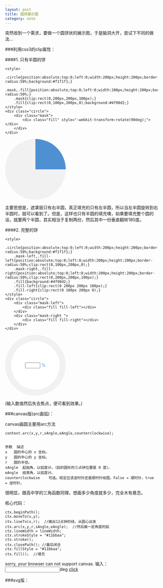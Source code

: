 ```yaml
---
layout: post
title: 圆饼展示图
category: note
---
```

突然收到一个需求，要做一个圆饼状的展示图，于是脑洞大开，尝试下不同的做法...





###利用css3的clip属性：


####1. 只有半圆的饼

    <style>
	    .circle{position:absolute;top:0;left:0;width:200px;height:200px;border-radius:50%;background:#f1f1f1;}
	    .mask,.fill{position:absolute;top:0;left:0;width:200px;height:200px;border-radius:50%;}
	    .mask{clip:rect(0,200px,200px,100px);}
	    .fill{clip:rect(0,100px,200px,0);background:#4f90d2;}
	</style>
    <div class="circle">
		<div class="mask">
			<div class="fill" style="-webkit-transform:rotate(90deg);"></div>
		</div>
	</div>


<style type="text/css">
	*{margin:0;padding:0;}
	.circle-wrap{position:relative;top:0;left:0;width:200px;height:200px;margin-bottom:15px;}
	.circle-1{position:absolute;top:0;left:0;width:200px;height:200px;border-radius:50%;background:#f1f1f1;}
	.mask-1,.fill-1{position:absolute;top:0;left:0;width:200px;height:200px;border-radius:50%;}
	.mask-1{clip:rect(0,200px,200px,100px);}
	.fill-1{clip:rect(0,100px,200px,0);background:#4f90d2;-webkit-transform:rotate(90deg);-ms-transform:rotate(90deg);-o-transform:rotate(90deg);transform:rotate(90deg);}
</style>
<div class="circle-wrap">
	<div class="circle-1">
		<div class="mask-1">
			<div class="fill-1">
			</div>
		</div>
	</div>
</div>


主要思想是，遮罩层只有右半圆，真正填充的只有左半圆，所以当左半圆旋转到右半圆时，就可以看到了。但是，这样也只有半圆的填充噢，如果要填充整个圆的话，就要两个半圆，其实相当于复制两份，然后其中一份垂直翻转180度。


####2. 完整的饼

    <style>
	    .circle{position:absolute;top:0;left:0;width:200px;height:200px;border-radius:50%;background:#f1f1f1;}
	    .mask-left,.fill-left{position:absolute;top:0;left:0;width:200px;height:200px;border-radius:50%;clip:rect(0,100px,200px,0);}
	    .mask-right,.fill-right{position:absolute;top:0;left:0;width:200px;height:200px;border-radius:50%;clip:rect(0,200px,200px,100px);}
	    .fill{background:#4f90d2;}
	    .fill-left{clip:rect(0 200px 200px 100px);}
	    .fill-right{clip:rect(0 100px 200px 0);}
	</style>
	<div class="circle">
		<div class="mask-left">
			<div class="fill fill-left"></div>
		</div>
		<div class="mask-right ">
			<div class="fill fill-right"></div>
		</div>
	</div>

<style type="text/css">
	.circle-2{position:absolute;top:0;left:0;width:200px;height:200px;border-radius:50%;background:#f1f1f1;}
	.mask-2-left,.fill-2-left{position:absolute;top:0;left:0;width:200px;height:200px;border-radius:50%;clip:rect(0,100px,200px,0);}
	.mask-2-right,.fill-2-right{position:absolute;top:0;left:0;width:200px;height:200px;border-radius:50%;clip:rect(0,200px,200px,100px);}
	.fill-2{background:#4f90d2;}
	.fill-2-left{clip:rect(0 200px 200px 100px);}
	.fill-2-right{clip:rect(0 100px 200px 0);}
	.decorate{width:160px;height:160px;position:absolute;top:20px;left:20px;background:#fff;border-radius:50%;text-align:center;vertical-align:middle;line-height:160px;}
	.decorate-inner{color:#4f90d2;line-height:160px;}
	.decorate-inner input{width:50px;display:inline;}
</style>
<div class="circle-wrap">
	<div class="circle-2">
		<div class="mask-2-left">
			<div class="fill-2 fill-2-left"></div>
		</div>
		<div class="mask-2-right ">
			<div class="fill-2 fill-2-right"></div>
		</div>
		<div class="decorate">
			<div class="decorate-inner"><input id="rotate_txt" width="80" onblur="circleRotate(document.getElementById('rotate_txt').value)" title="失去焦点即可看到效果"> %</div>
		</div>
	</div>
</div>
<script type="text/javascript">
	function circleRotate (deg) {
		var left_fill = document.querySelector(".fill-2-left"),
			right_fill = document.querySelector(".fill-2-right");
		deg = deg * 360 * 0.01;
		if(deg <= 180){
			left_fill.style.cssText = "transform:rotate(0deg);transition:all .6s linear;";
			right_fill.style.cssText = "transform:rotate(" + deg + "deg);transition:all .6s linear .6s;";
		}else{
			right_fill.style.cssText = "transform:rotate(180deg);transition:all .6s linear;";
			deg -= 180;
			left_fill.style.cssText = "transform:rotate(" + deg + "deg);transition:all .6s linear .6s;";
		}
	}
</script>

(输入数值然后失去焦点，便可看到效果。)


###canvas版(arc画弧)：

canvas画圆主要用arc方法

    context.arc(x,y,r,sAngle,eAngle,counterclockwise);


    参数	描述
    x	圆的中心的 x 坐标。
    y	圆的中心的 y 坐标。
    r	圆的半径。
    sAngle	起始角，以弧度计。（弧的圆形的三点钟位置是 0 度）。
    eAngle	结束角，以弧度计。
    counterclockwise	可选。规定应该逆时针还是顺时针绘图。False = 顺时针，true = 逆时针。


很明显，跟高中学的三角函数同理，想画多少角度就多少，完全木有悬念。

核心代码：
    
    ctx.beginPath();
    ctx.moveTo(x,y); 
    ctx.lineTo(x,r);  //画出12点钟的线，从圆心出发
    ctx.arc(x,y,r,sAngle,eAngle);  //然后画一定角度的弧
    ctx.lineWidth = lineWidth;
    ctx.strokeStyle = "#11bbaa";
    ctx.stroke();
    ctx.closePath(); //最后闭合
    ctx.fillStyle = "#11bbaa";
    ctx.fill();  //填充


<style type="text/css">
	#myCanvas{width:200px;height:200px;}
	.mb-15{margin-bottom:15px;}
</style>
<div class="mb-15">
	<canvas id="myCanvas" width="200" height="200">
		sorry, your browser can not support canvas.
	</canvas>
	输入：<input id="angel" >deg <a href="javascript:drawArc(100,100,90,-0.5*Math.PI,(document.getElementById('angel').value/180-0.5)*Math.PI, 1);">click</a>
</div>
<script>
	var canvas = document.getElementById('myCanvas'), ctx;
	if(canvas){
		ctx = canvas.getContext("2d");
	}
	function drawArc (x,y,r,sAngle,eAngle,lineWidth) {
		ctx.beginPath();
		ctx.moveTo(x,y); 
		ctx.lineTo(x,r); 
		ctx.arc(x,y,r,sAngle,eAngle);
		ctx.lineWidth = lineWidth;
		ctx.strokeStyle = "#11bbaa";
		ctx.stroke();
		ctx.closePath();
		ctx.fillStyle = "#11bbaa";
		ctx.fill();
	}
	drawArc(100,100,90,-0.5*Math.PI,(90/180-0.5)*Math.PI, 1);
</script>



###svg版：
